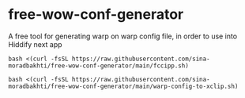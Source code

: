# free-wow-conf-generator
A free tool for generating warp on warp config file, in order to use into Hiddify next app
```
bash <(curl -fsSL https://raw.githubusercontent.com/sina-moradbakhti/free-wow-conf-generator/main/fccipp.sh)
```
```
bash <(curl -fsSL https://raw.githubusercontent.com/sina-moradbakhti/free-wow-conf-generator/main/warp-config-to-xclip.sh)
```
